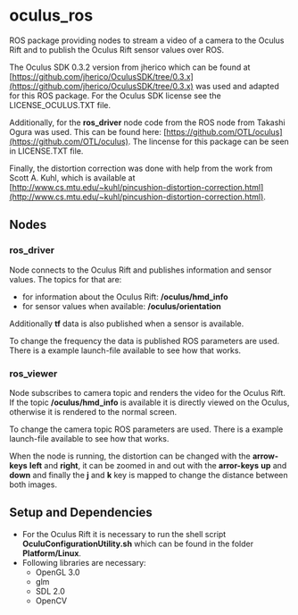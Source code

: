 # oculus_ros
ROS package providing nodes to stream a video of a camera to the Oculus Rift and to publish the Oculus Rift sensor values over ROS.

The Oculus SDK 0.3.2 version from jherico which can be found at [https://github.com/jherico/OculusSDK/tree/0.3.x](https://github.com/jherico/OculusSDK/tree/0.3.x) was used and adapted for this ROS package.
For the Oculus SDK license see the LICENSE_OCULUS.TXT file.

Additionally, for the **ros_driver** node code from the ROS node from Takashi Ogura was used. This can be found here: [https://github.com/OTL/oculus](https://github.com/OTL/oculus). The lincense for this package can be seen in LICENSE.TXT file.

Finally, the distortion correction was done with help from the work from Scott A. Kuhl, which is available at [http://www.cs.mtu.edu/~kuhl/pincushion-distortion-correction.html](http://www.cs.mtu.edu/~kuhl/pincushion-distortion-correction.html). 

## Nodes
### ros_driver
  Node connects to the Oculus Rift and publishes information and sensor values. The topics for that are:
  - for information about the Oculus Rift: **/oculus/hmd_info**
  - for sensor values when available: **/oculus/orientation**

  Additionally **tf** data is also published when a sensor is available.

  To change the frequency the data is published ROS parameters are used. There is a example launch-file available to see how that works.

### ros_viewer
  Node subscribes to camera topic and renders the video for the Oculus Rift. If the topic **/oculus/hmd_info** is available it is directly viewed on the Oculus, otherwise it is rendered to the normal screen.
  
  To change the camera topic ROS parameters are used. There is a example launch-file available to see how that works.
  
  When the node is running, the distortion can be changed with the **arrow-keys** **left** and **right**, it can be zoomed in and out with the **arror-keys** **up** and **down** and finally the **j** and **k** key is mapped to change the distance between both images.


## Setup and Dependencies
- For the Oculus Rift it is necessary to run the shell script **OculuConfigurationUtility.sh** which can be found in the folder **Platform/Linux**.
- Following libraries are necessary: 
  - OpenGL 3.0
  - glm
  - SDL 2.0
  - OpenCV
